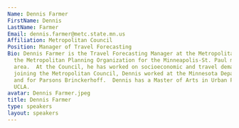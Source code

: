 ```yaml
---
Name: Dennis Farmer
FirstName: Dennis
LastName: Farmer
Email: dennis.farmer@metc.state.mn.us
Affiliation: Metropolitan Council
Position: Manager of Travel Forecasting
Bio: Dennis Farmer is the Travel Forecasting Manager at the Metropolitan Council,
  the Metropolitan Planning Organization for the Minneapolis-St. Paul metropolitan
  area.  At the Council, he has worked on socioeconomic and travel demand forecasts.  Before
  joining the Metropolitan Council, Dennis worked at the Minnesota Department of Transportation
  and for Parsons Brinckerhoff.  Dennis has a Master of Arts in Urban Planning from
  UCLA.
avatar: Dennis Farmer.jpeg
title: Dennis Farmer
type: speakers
layout: speakers
---
```

